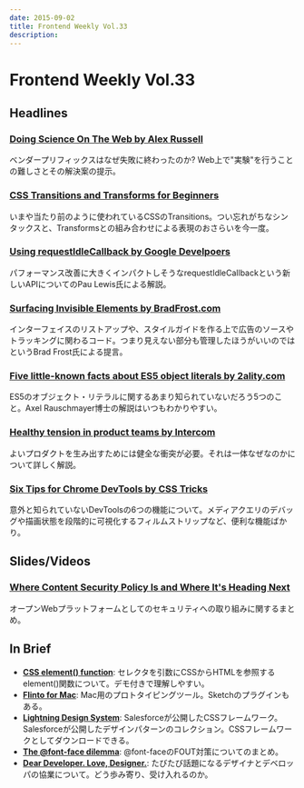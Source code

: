 ```yaml
---
date: 2015-09-02
title: Frontend Weekly Vol.33
description: 
---
```


# Frontend Weekly Vol.33

## Headlines

### [Doing Science On The Web by Alex Russell](https://medium.com/@slightlylate/doing-science-on-the-web-af26d9be2faa)

ベンダープリフィックスはなぜ失敗に終わったのか? Web上で"実験"を行うことの難しさとその解決案の提示。

### [CSS Transitions and Transforms for Beginners](https://robots.thoughtbot.com/transitions-and-transforms)

いまや当たり前のように使われているCSSのTransitions。つい忘れがちなシンタックスと、Transformsとの組み合わせによる表現のおさらいを今一度。

### [Using requestIdleCallback by Google Develpoers](https://developers.google.com/web/updates/2015/08/27/using-requestidlecallback)

パフォーマンス改善に大きくインパクトしそうなrequestIdleCallbackという新しいAPIについてのPau Lewis氏による解説。

### [Surfacing Invisible Elements by BradFrost.com](http://bradfrost.com/blog/post/surfacing-invisible-elements/)

インターフェイスのリストアップや、スタイルガイドを作る上で広告のソースやトラッキングに関わるコード。つまり見えない部分も管理したほうがいいのではというBrad Frost氏による提言。

### [Five little-known facts about ES5 object literals by 2ality.com](http://www.2ality.com/2015/08/object-literals-es5.html)

ES5のオブジェクト・リテラルに関するあまり知られていないだろう5つのこと。Axel Rauschmayer博士の解説はいつもわかりやすい。

### [Healthy tension in product teams by Intercom](https://blog.intercom.io/healthy-tension-in-product-teams/)

よいプロダクトを生み出すためには健全な衝突が必要。それは一体なぜなのかについて詳しく解説。

### [Six Tips for Chrome DevTools by CSS Tricks](https://css-tricks.com/six-tips-for-chrome-devtools/)

意外と知られていないDevToolsの6つの機能について。メディアクエリのデバッグや描画状態を段階的に可視化するフィルムストリップなど、便利な機能ばかり。

## Slides/Videos

### [Where Content Security Policy Is and Where It's Heading Next](https://docs.google.com/presentation/d/1oLiEv3LBynS-L4ZJ1tKLPmeD0rYzNG0uG2ClxjMG2zg/pub)

オープンWebプラットフォームとしてのセキュリティへの取り組みに関するまとめ。

## In Brief

- [**CSS element() function**](http://iamvdo.me/en/blog/css-element-function): セレクタを引数にCSSからHTMLを参照するelement()関数について。デモ付きで理解しやすい。
- [**Flinto for Mac**](https://www.flinto.com/mac): Mac用のプロトタイピングツール。Sketchのプラグインもある。
- [**Lightning Design System**](http://www.lightningdesignsystem.com/): Salesforceが公開したCSSフレームワーク。Salesforceが公開したデザインパターンのコレクション。CSSフレームワークとしてダウンロードできる。
- [**The @font-face dilemma**](https://viget.com/extend/the-font-face-dilemma): @font-faceのFOUT対策についてのまとめ。
- [**Dear Developer. Love, Designer.**](http://humaan.com/dear-developer-love-designer/): たびたび話題になるデザイナとデベロッパの協業について。どう歩み寄り、受け入れるのか。
